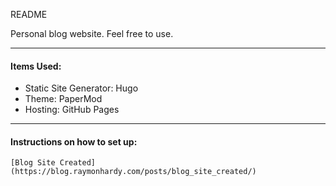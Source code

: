 README

Personal blog website. Feel free to use.

----

#### Items Used:

- Static Site Generator: Hugo
- Theme: PaperMod
- Hosting: GitHub Pages

-----

#### Instructions on how to set up:

    [Blog Site Created](https://blog.raymonhardy.com/posts/blog_site_created/)